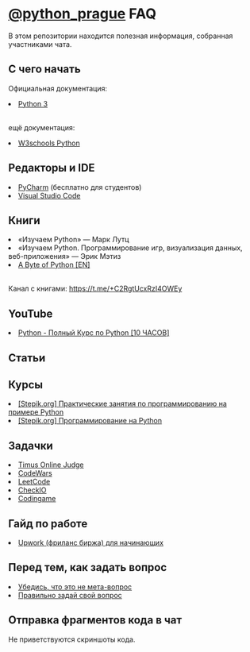 <h1><a href="https://t.me/python_prague">@python_prague</a> FAQ</h1>

В этом репозитории находится полезная информация, собранная участниками чата.

<h2>С чего начать</h2>

<h7>Официальная документация:</h7>

 <li><h7><a href="https://docs.python.org/3/">Python 3</a></h7></li>


 <br><h7>ещё документация:</h7></br>

  <li><h7><a href="https://www.w3schools.com/python/">W3schools Python</a></h7></li>

 

 

 <h2>Редакторы и IDE</h2>
  <li><h7><a href="https://www.jetbrains.com/pycharm/">PyCharm</a></h7>
 (бесплатно для студентов)</li>
 
<li><h7><a href="https://code.visualstudio.com/">Visual Studio Code</a></h7></li>

  <h2>Книги</h2>

  <li>«Изучаем Python» — Марк Лутц</li>


<li>«Изучаем Python. Программирование игр, визуализация данных, веб-приложения» — Эрик Мэтиз</li>

  <li> <h7><a href="https://python.swaroopch.com/">A Byte of Python [EN]</a></h7></li>
  
 <br>Канал с книгами: https://t.me/+C2RgtUcxRzI4OWEy</br>

  <h2>YouTube</h2>

  <li><h7><a href="https://youtu.be/cr_3evPrzsU">Python - Полный Курс по Python [10 ЧАСОВ]</a></h7></li>

  <h2>Статьи</h2>

   <h2>Курсы</h2>

   <li><h7><a href="https://stepik.org/course/127813/">[Stepik.org] Практические занятия по программированию на примере Python</a></h7></li>
   
   <li><h7><a href="https://stepik.org/course/67/">[Stepik.org] Программирование на Python</a></h7></li>

  <h2>Задачки</h2>

  <li><h7><a href="https://acm.timus.ru/">Timus Online Judge</a></h7></li>

 <li><h7><a href="https://www.codewars.com/">CodeWars</a></h7></li>
 

<li><h7><a href="https://leetcode.com/">LeetCode</a></h7></li>

<li><h7><a href="https://py.checkio.org/">CheckIO</a></h7></li>

<li><h7><a href="https://www.codingame.com/start/">Codingame</a></h7></li>
  
  <h2>Гайд по работе</h2>
  <li> <h7><a href="http://odeskconf.github.io/guide/"> Upwork (фриланс биржа) для начинающих</a></h7></li>
  

 <h2>Перед тем, как задать вопрос</h2>

 <li><h7><a href="https://nometa.xyz/ru.html">Убедись, что это не мета-вопрос</a></h7></li>

<li><h7><a href="https://habr.com/ru/articles/460221/">Правильно задай свой вопрос</a></h7></li>

<h2>Отправка фрагментов кода в чат</h2>
Не приветствуются скриншоты кода.







